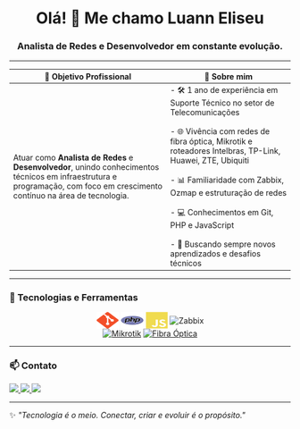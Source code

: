 <h1 align="center">Olá! 👋 Me chamo Luann Eliseu</h1>
<h3 align="center">Analista de Redes e Desenvolvedor em constante evolução.</h3>

---

| 🎯 **Objetivo Profissional** | 📌 **Sobre mim** |
|------------------------------|------------------|
| Atuar como **Analista de Redes** e **Desenvolvedor**, unindo conhecimentos técnicos em infraestrutura e programação, com foco em crescimento contínuo na área de tecnologia. | - 🛠️ 1 ano de experiência em Suporte Técnico no setor de Telecomunicações<br><br>- 🌐 Vivência com redes de fibra óptica, Mikrotik e roteadores Intelbras, TP-Link, Huawei, ZTE, Ubiquiti<br><br>- 📊 Familiaridade com Zabbix, Ozmap e estruturação de redes<br><br>- 💻 Conhecimentos em Git, PHP e JavaScript<br><br>- 🚀 Buscando sempre novos aprendizados e desafios técnicos |

---

### 🧰 Tecnologias e Ferramentas

<div style="display: inline_block; text-align:center;">
  <img align="center" alt="Git" height="30" width="40" src="https://raw.githubusercontent.com/devicons/devicon/master/icons/git/git-plain.svg" />
  <img align="center" alt="PHP" height="30" width="40" src="https://raw.githubusercontent.com/devicons/devicon/master/icons/php/php-original.svg" />
  <img align="center" alt="JavaScript" height="30" width="40" src="https://raw.githubusercontent.com/devicons/devicon/master/icons/javascript/javascript-plain.svg" />
  <img align="center" alt="Zabbix" height="30" width="40" src="https://raw.githubusercontent.com/devicons/devicon/master/icons/zabbix/zabbix-original.svg" />
</div>

<div style="display: inline_block; text-align:center;">
  <a href="#" title="Mikrotik"><img src="https://img.shields.io/badge/Mikrotik-EA4C89?style=for-the-badge" alt="Mikrotik" height="30" /></a>
  <a href="#" title="Fibra Óptica"><img src="https://img.shields.io/badge/Fibra-Optica-blue?style=for-the-badge" alt="Fibra Óptica" height="30" /></a>
</div>

---

### 📫 Contato

<div>
  <a href="https://www.linkedin.com/in/luann-eliseu-santos-da-silva-5a6b44279/" target="_blank">
    <img src="https://img.shields.io/badge/LinkedIn-0A66C2?style=for-the-badge&logo=linkedin&logoColor=white" />
  </a>
  <a href="https://www.instagram.com/luanh.png" target="_blank">
    <img src="https://img.shields.io/badge/Instagram-E4405F?style=for-the-badge&logo=instagram&logoColor=white" />
  </a>
  <a href="mailto:luaeliseu@gmail.com" target="_blank">
    <img src="https://img.shields.io/badge/Gmail-D14836?style=for-the-badge&logo=gmail&logoColor=white" />
  </a>
</div>

---

✨ _"Tecnologia é o meio. Conectar, criar e evoluir é o propósito."_
